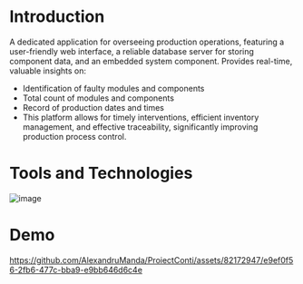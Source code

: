 # Introduction
A dedicated application for overseeing production operations, featuring a user-friendly web interface, a reliable database server for storing component data, and an embedded system component. Provides real-time, valuable insights on:

* Identification of faulty modules and components
* Total count of modules and components
* Record of production dates and times
* This platform allows for timely interventions, efficient inventory management, and effective traceability, significantly improving production process control.

# Tools and Technologies
![image](https://github.com/AlexandruManda/ProiectConti/assets/82172947/fc460bd0-dadb-46c7-ac11-2648898686d4)


# Demo
https://github.com/AlexandruManda/ProiectConti/assets/82172947/e9ef0f56-2fb6-477c-bba9-e9bb646d6c4e

